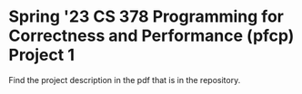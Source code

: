 # Spring '23 CS 378 Programming for Correctness and Performance (pfcp) Project 1

Find the project description in the pdf that is in the repository.
